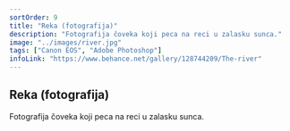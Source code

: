 ```yaml
---
sortOrder: 9
title: "Reka (fotografija)"
description: "Fotografija čoveka koji peca na reci u zalasku sunca."
image: "../images/river.jpg"
tags: ["Canon EOS", "Adobe Photoshop"]
infoLink: "https://www.behance.net/gallery/128744209/The-river"
---
```


## Reka (fotografija)

Fotografija čoveka koji peca na reci u zalasku sunca.
